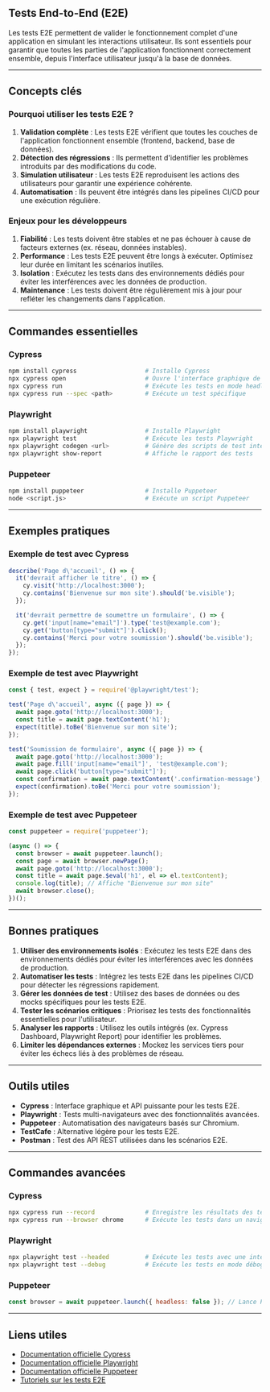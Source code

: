 ## Tests End-to-End (E2E)

Les tests E2E permettent de valider le fonctionnement complet d'une application en simulant les interactions utilisateur. Ils sont essentiels pour garantir que toutes les parties de l'application fonctionnent correctement ensemble, depuis l'interface utilisateur jusqu'à la base de données.

---

## Concepts clés

### Pourquoi utiliser les tests E2E ?

1. **Validation complète** : Les tests E2E vérifient que toutes les couches de l'application fonctionnent ensemble (frontend, backend, base de données).
2. **Détection des régressions** : Ils permettent d'identifier les problèmes introduits par des modifications du code.
3. **Simulation utilisateur** : Les tests E2E reproduisent les actions des utilisateurs pour garantir une expérience cohérente.
4. **Automatisation** : Ils peuvent être intégrés dans les pipelines CI/CD pour une exécution régulière.

### Enjeux pour les développeurs

1. **Fiabilité** : Les tests doivent être stables et ne pas échouer à cause de facteurs externes (ex. réseau, données instables).
2. **Performance** : Les tests E2E peuvent être longs à exécuter. Optimisez leur durée en limitant les scénarios inutiles.
3. **Isolation** : Exécutez les tests dans des environnements dédiés pour éviter les interférences avec les données de production.
4. **Maintenance** : Les tests doivent être régulièrement mis à jour pour refléter les changements dans l'application.

---

## Commandes essentielles

### Cypress

```bash
npm install cypress                   # Installe Cypress
npx cypress open                      # Ouvre l'interface graphique de Cypress
npx cypress run                       # Exécute les tests en mode headless
npx cypress run --spec <path>         # Exécute un test spécifique
```

### Playwright

```bash
npm install playwright                # Installe Playwright
npx playwright test                   # Exécute les tests Playwright
npx playwright codegen <url>          # Génère des scripts de test interactifs
npx playwright show-report            # Affiche le rapport des tests
```

### Puppeteer

```bash
npm install puppeteer                 # Installe Puppeteer
node <script.js>                      # Exécute un script Puppeteer
```

---

## Exemples pratiques

### Exemple de test avec Cypress

```javascript
describe('Page d\'accueil', () => {
  it('devrait afficher le titre', () => {
    cy.visit('http://localhost:3000');
    cy.contains('Bienvenue sur mon site').should('be.visible');
  });

  it('devrait permettre de soumettre un formulaire', () => {
    cy.get('input[name="email"]').type('test@example.com');
    cy.get('button[type="submit"]').click();
    cy.contains('Merci pour votre soumission').should('be.visible');
  });
});
```

### Exemple de test avec Playwright

```javascript
const { test, expect } = require('@playwright/test');

test('Page d\'accueil', async ({ page }) => {
  await page.goto('http://localhost:3000');
  const title = await page.textContent('h1');
  expect(title).toBe('Bienvenue sur mon site');
});

test('Soumission de formulaire', async ({ page }) => {
  await page.goto('http://localhost:3000');
  await page.fill('input[name="email"]', 'test@example.com');
  await page.click('button[type="submit"]');
  const confirmation = await page.textContent('.confirmation-message');
  expect(confirmation).toBe('Merci pour votre soumission');
});
```

### Exemple de test avec Puppeteer

```javascript
const puppeteer = require('puppeteer');

(async () => {
  const browser = await puppeteer.launch();
  const page = await browser.newPage();
  await page.goto('http://localhost:3000');
  const title = await page.$eval('h1', el => el.textContent);
  console.log(title); // Affiche "Bienvenue sur mon site"
  await browser.close();
})();
```

---

## Bonnes pratiques

1. **Utiliser des environnements isolés** : Exécutez les tests E2E dans des environnements dédiés pour éviter les interférences avec les données de production.
2. **Automatiser les tests** : Intégrez les tests E2E dans les pipelines CI/CD pour détecter les régressions rapidement.
3. **Gérer les données de test** : Utilisez des bases de données ou des mocks spécifiques pour les tests E2E.
4. **Tester les scénarios critiques** : Priorisez les tests des fonctionnalités essentielles pour l'utilisateur.
5. **Analyser les rapports** : Utilisez les outils intégrés (ex. Cypress Dashboard, Playwright Report) pour identifier les problèmes.
6. **Limiter les dépendances externes** : Mockez les services tiers pour éviter les échecs liés à des problèmes de réseau.

---

## Outils utiles

- **Cypress** : Interface graphique et API puissante pour les tests E2E.
- **Playwright** : Tests multi-navigateurs avec des fonctionnalités avancées.
- **Puppeteer** : Automatisation des navigateurs basés sur Chromium.
- **TestCafe** : Alternative légère pour les tests E2E.
- **Postman** : Test des API REST utilisées dans les scénarios E2E.

---

## Commandes avancées

### Cypress

```bash
npx cypress run --record              # Enregistre les résultats des tests sur le dashboard Cypress
npx cypress run --browser chrome      # Exécute les tests dans un navigateur spécifique
```

### Playwright

```bash
npx playwright test --headed          # Exécute les tests avec une interface visible
npx playwright test --debug           # Exécute les tests en mode débogage
```

### Puppeteer

```javascript
const browser = await puppeteer.launch({ headless: false }); // Lance Puppeteer en mode non headless
```

---

## Liens utiles

- [Documentation officielle Cypress](https://docs.cypress.io/)
- [Documentation officielle Playwright](https://playwright.dev/docs/intro)
- [Documentation officielle Puppeteer](https://pptr.dev/)
- [Tutoriels sur les tests E2E](https://www.tutorialspoint.com/software_testing/end_to_end_testing.htm)
